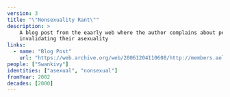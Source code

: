 ```yaml
---
version: 3
title: "\"Nonsexuality Rant\""
description: >
    A blog post from the eaarly web where the author complains about people
    invalidating their asexuality
links:
  - name: "Blog Post"
    url: "https://web.archive.org/web/20061204110608/http://members.aol.com/swankivy/nonsex.html"
people: ["Swankivy"]
identities: ["asexual", "nonsexual"]
fromYear: 2002
decades: [2000]
---
```

